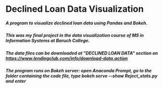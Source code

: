 # Declined Loan Data Visualization
##### A program to visualize declined loan data using Pandas and Bokeh.
##### This was my final project in the data visualization course of MS in Information Systems at Baruch College.
##### The data files can be downloaded at "DECLINED LOAN DATA" section on https://www.lendingclub.com/info/download-data.action
##### The program runs on Bokeh server: open Anaconda Prompt, go to the folder containing the code file, type bokeh serve --show Reject_stats.py and enter
